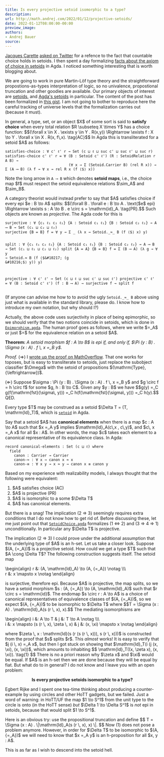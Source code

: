 ```yaml
---
title: Is every projective setoid isomorphic to a type?
description:
url: http://math.andrej.com/2022/01/12/projective-setoids/
date: 2022-01-12T08:00:00-00:00
preview_image:
authors:
- Andrej Bauer
source:
---
```


<p><a href="https://t.co/pr2rfOaFQ8">Jacques Carette</a> <a href="https://twitter.com/jjcarett2/status/1478883775555723267?s=20">asked on Twitter</a> for a refence to the fact that countable choice holds in setoids. I then spent a day formalizing <a href="https://gist.github.com/andrejbauer/65ee1ae98167e6411e512d3e5a36c086#file-setoidchoice-agda">facts about the axiom of choice in setoids</a> in Agda. I noticed something interesting that is worth blogging about.</p>



<p>We are going to work in pure Martin-L&ouml;f type theory and the straightforward propostions-as-types interpretation of logic, so no univalence, propostional truncation and other goodies are available. Our primary objects of interest are <a href="https://en.wikipedia.org/wiki/Setoid">setoids</a>, and <a href="https://agda.github.io/agda-stdlib/Relation.Binary.Bundles.html#1009">Agda's setoids</a> in particular. 
The content of the post has been formalized in <a href="https://gist.github.com/andrejbauer/65ee1ae98167e6411e512d3e5a36c086">this gist</a>. I am not going to bother to reproduce here the careful tracking of universe levels that the formalization carries out (because it must).</p>

<p>In general, a type, set, or an object $X$ of some sort is said to <strong>satisfy choice</strong> when every total relation $R \subseteq X \times Y$ has a choice function:
$$(\forall x \in X . \exists y \in Y . R(x,y)) \Rightarrow \exists f : X \to Y . \forall x \in X . R(x, f\,x). \tag{AC}$$
In Agda this is transliterated for a setoid $A$ as follows:</p>

<div class="language-plaintext highlighter-rouge"><div class="highlight"><pre class="highlight"><code>satisfies-choice : &forall; c' &#8467;' r &rarr; Set (c &#8852; &#8467; &#8852; suc c' &#8852; suc &#8467;' &#8852; suc r)
satisfies-choice c' &#8467;' r = &forall; (B : Setoid c' &#8467;') (R : SetoidRelation r A B) &rarr;
                             (&forall; x &rarr; &Sigma; (Setoid.Carrier B) (rel R x)) &rarr; &Sigma; (A &#10230; B) (&lambda; f &rarr; &forall; x &rarr; rel R x (f &#10216;$&#10217; x))
</code></pre></div></div>

<p>Note the long arrow in <code class="language-plaintext highlighter-rouge">A &#10230; B</code> which denotes <strong>setoid maps</strong>, i.e., the choice map $f$ must respect the setoid equivalence relations $\sim_A$ and $\sim_B$.</p>

<p>A category theorist would instead prefer to say that $A$ satisfies choice if every epi $e : B \to A$ splits:
$$(\forall B . \forall e : B \to A . \text{$e$ epi} \Rightarrow \exists s : A \to B . e \circ s = \mathrm{id}_A. \tag{PR}.$$
Such objects are known as <em>projective</em>. The Agda code for this is</p>

<div class="language-plaintext highlighter-rouge"><div class="highlight"><pre class="highlight"><code>surjective : &forall; {c&#8321; &#8467;&#8321; c&#8322; &#8467;&#8322;} {A : Setoid c&#8321; &#8467;&#8321;} {B : Setoid c&#8322; &#8467;&#8322;} &rarr; A &#10230; B &rarr; Set (c&#8321; &#8852; c&#8322; &#8852; &#8467;&#8322;)
surjective {B = B} f = &forall; y &rarr; &Sigma; _ (&lambda; x &rarr; Setoid._&asymp;_ B (f &#10216;$&#10217; x) y)

split : &forall; {c&#8321; &#8467;&#8321; c&#8322; &#8467;&#8322;} {A : Setoid c&#8321; &#8467;&#8321;} {B : Setoid c&#8322; &#8467;&#8322;} &rarr; A &#10230; B &rarr; Set (c&#8321; &#8852; &#8467;&#8321; &#8852; c&#8322; &#8852; &#8467;&#8322;)
split {A = A} {B = B} f = &Sigma; (B &#10230; A) (&lambda; g &rarr; &forall; y &rarr; Setoid._&asymp;_ B (f &#10216;$&#10217; (g &#10216;$&#10217; y)) y)

projective : &forall; c' &#8467;' &rarr; Set (c &#8852; &#8467; &#8852; suc c' &#8852; suc &#8467;')
projective c' &#8467;' = &forall; (B : Setoid c' &#8467;') (f : B &#10230; A) &rarr; surjective f &rarr; split f
</code></pre></div></div>

<p>(If anyone can advise me how to to avoid the ugly <code class="language-plaintext highlighter-rouge">Setoid._&asymp;_ B</code> above using just what is available in the standard library, please do. I know how to introduce my own notation, but why should I?)</p>

<p>Actually, the above code uses surjectivity in place of being epimorphic, so we should verify that the two notions coincide in setoids, which is done in <a href="https://gist.github.com/andrejbauer/65ee1ae98167e6411e512d3e5a36c086#file-epimorphism-agda"><code class="language-plaintext highlighter-rouge">Epimorphism.agda</code></a>. The human proof goes as follows, where we write $=_A$ or just $=$ for the equivalence relation on a setoid $A$.</p>

<p><strong>Theorem:</strong> <em>A setoid morphism $f : A \to B$ is epi if, and only if, $\Pi (y : B) . \Sigma (x : A) . f \, x =_B y$.</em></p>

<p><em>Proof.</em> (&rArr;) I <a href="https://mathoverflow.net/a/178804/1176">wrote up the proof on MathOverflow</a>. That one works for toposes, but is easy to transliterate to setoids, just replace the subobject classifier $\Omega$ with the setoid of propositions $(\mathrm{Type}, {\leftrightarrow})$.</p>

<p>(&lArr;) Suppose $\sigma : \Pi (y : B) . \Sigma (x : A) . f \, x =_B y$ and $g \circ f = h \circ f$ for some $g, h : B \to C$. Given any $y : B$ we have
$$g(y) =_C g(f(\mathrm{fst}(\sigma\, y))) =_C h(f(\mathrm{fst}(\sigma\, y))) =_C h(y).$$
QED.</p>

<p>Every type $T$ may be construed as a setoid $\Delta T = (T, \mathrm{Id}_T)$, which is <a href="https://agda.github.io/agda-stdlib/Relation.Binary.Bundles.html#1615"><code class="language-plaintext highlighter-rouge">setoid</code></a> in Agda.</p>

<p>Say that a setoid $A$ has <strong>canonical elements</strong> when there is a map $c : A \to A$ such that $x =_A y$ implies $\mathrm{Id}_A(c\,x , c\,y)$, and $c\, x =_A x$ for all $x : A$. In other words, the map $c$ takes each element to a canonical representative of its equivalence class. In Agda:</p>

<div class="language-plaintext highlighter-rouge"><div class="highlight"><pre class="highlight"><code>record canonical-elements : Set (c &#8852; &#8467;) where
  field
    canon : Carrier &rarr; Carrier
    canon-&asymp; : &forall; x &rarr; canon x &asymp; x
    canon-&equiv; : &forall; x y &rarr; x &asymp; y &rarr; canon x &equiv; canon y
</code></pre></div></div>

<p>Based on my experience with realizability models, I always thought that the following were equivalent:</p>

<ol>
  <li>$A$ satisfies choice (AC)</li>
  <li>$A$ is projective (PR)</li>
  <li>$A$ is isomorphic to a some $\Delta T$</li>
  <li>$A$ has canonical elements.</li>
</ol>

<p>But there is a snag! The implication (2 &rArr; 3) seemingly requires extra conditions that I do not know how to get rid of. Before discussing these, let me just point out that <a href="https://gist.github.com/andrejbauer/65ee1ae98167e6411e512d3e5a36c086#file-setoidchoice-agda"><code class="language-plaintext highlighter-rouge">SetoidChoice.agda</code></a> formalizes (1 &hArr; 2) and (3 &rArr; 4 &rArr; 1) unconditionally. In particular any $\Delta T$ is projective.</p>

<p>The implication (2 &rArr; 3) I could prove under the additional assumption that the underlying type of $A$ is an h-set. Let us take a closer look.
Suppose $(A, {=_A})$ is a projective setoid. How could we get a type $T$ such that $A \cong \Delta T$? The following construction suggests itself. The setoid map</p>

<p>\begin{align}
  r &amp;: (A, \mathrm{Id}_A) \to (A, {=_A})  \notag \\\<br/>
  r &amp;: x \mapsto x \notag
\end{align}</p>

<p>is surjective, therefore epi. Because $A$ is projective, the map splits, so we have a setoid morphism $s : (A, {=_A}) \to (A, \mathrm{Id}_A)$ such that $r \circ s = \mathrm{id}$. The endomap $s \circ r : A \to A$ is a choice of canonical representatives of equivalence classes of $(A, {=_A})$, so we expect $(A, {=_A})$ to be isomorphic to $\Delta T$ where
$$T = \Sigma (x : A) . \mathrm{Id}_A(s (r \, x), x).$$
The mediating isomorphisms are</p>

<p>\begin{align}
  i &amp;: A \to T                              &amp;   j &amp;: T \to A \notag \\\<br/>
  i &amp;: x \mapsto (s (r \, x), \zeta \, x)   &amp;   j &amp;: (x, \xi) \mapsto x \notag
\end{align}</p>

<p>where $\zeta \, x : \mathrm{Id}(s (r (s (r \, x))), s (r \, x)))$ is constructed from the proof that $s$ splits $r$. This <em>almost</em> works! It is easy to verify that $j (i \, x) =_A x$, but then I got stuck on showing that $\mathrm{Id}_T(i (j (x, \xi), (x, \xi))$, which amounts to inhabiting
$$
  \mathrm{Id}_T((x, \zeta x), (x, \xi)). \tag{1}
$$
There is no a priori reason why $\zeta x$ and $\xi$ would be equal.
If $A$ is an h-set then we are done because they will be equal by fiat. But what do to in general? I do not know and I leave you with an open problem:</p>

<center>
<b>Is every projective setoids isomorphic to a type?</b>
</center>

<p>Egbert Rijke and I spent one tea-time thinking about producing a counter-example by using circles and other HoTT gadgets, but we failed. Just a word of warning: in HoTT/UF the map $1 \to S^1$ from the unit type to the circle is onto (in the HoTT sense) <em>but</em> $\Delta 1 \to \Delta S^1$ is <em>not</em> epi in setoids, because that would split $1 \to S^1$.</p>

<p>Here is an obvious try: use the propositional truncation and define
$$
T = \Sigma (x : A) . \|\mathrm{Id}_A(s (r \, x), x) \|.
$$
Now (1) does not pose a problem anymore. However, in order for $\Delta T$ to be isomorphic to $(A, {=_A})$ we will need to know that $x =_A y$ is an h-proposition for all $x, y : A$.</p>

<p>This is as far as I wish to descend into the setoid hell.</p>
